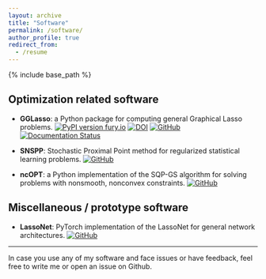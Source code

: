 ```yaml
---
layout: archive
title: "Software"
permalink: /software/
author_profile: true
redirect_from:
  - /resume
---
```


{% include base_path %}




Optimization related software
---------------------------------------

* **GGLasso**: a Python package for computing general Graphical Lasso problems. [![PyPI version fury.io](https://badge.fury.io/py/gglasso.svg)](https://pypi.python.org/pypi/gglasso/) [![DOI](https://joss.theoj.org/papers/10.21105/joss.03865/status.svg)](https://doi.org/10.21105/joss.03865) [![GitHub](https://badgen.net/badge/icon/github?icon=github&label)](https://github.com/fabian-sp/GGLasso) [![Documentation Status](https://readthedocs.org/projects/gglasso/badge/?version=latest)](http://gglasso.readthedocs.io/?badge=latest)

* **SNSPP**: Stochastic Proximal Point method for regularized statistical learning problems. [![GitHub](https://badgen.net/badge/icon/github?icon=github&label)](https://github.com/fabian-sp/snspp)

* **ncOPT**: a Python implementation of the SQP-GS algorithm for solving problems with nonsmooth, nonconvex constraints. [![GitHub](https://badgen.net/badge/icon/github?icon=github&label)](https://github.com/fabian-sp/ncOPT)


Miscellaneous / prototype software
---------------------------------------

* **LassoNet**: PyTorch implementation of the LassoNet for general network architectures.  [![GitHub](https://badgen.net/badge/icon/github?icon=github&label)](https://github.com/fabian-sp/lassonet)


*********************************


In case you use any of my software and face issues or have feedback, feel free to write me or open an issue on Github.
